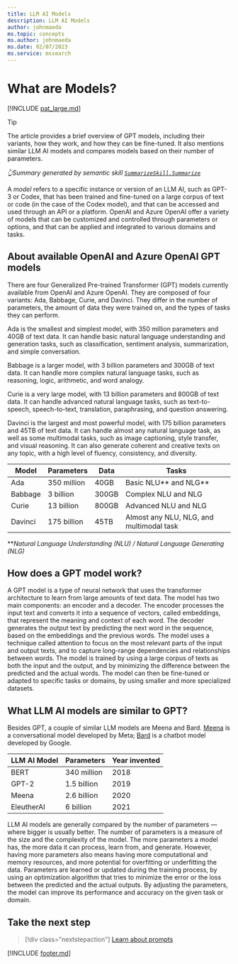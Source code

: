 ```yaml
---
title: LLM AI Models
description: LLM AI Models
author: johnmaeda
ms.topic: concepts
ms.author: johnmaeda
ms.date: 02/07/2023
ms.service: mssearch
---
```

# What are Models?

[!INCLUDE [pat_large.md](../includes/pat_large.md)]

> [!TIP]
> The article provides a brief overview of GPT models, including their variants, how they work, and how they can be fine-tuned. It also mentions similar LLM AI models and compares models based on their number of parameters. 
>
>_👆Summary generated by semantic skill [`SummarizeSkill.Summarize`](https://aka.ms/sk/repo/summarize)_

A _model_ refers to a specific instance or version of an LLM AI, such as GPT-3 or Codex, that has been trained and fine-tuned on a large corpus of text or code (in the case of the Codex model), and that can be accessed and used through an API or a platform. OpenAI and Azure OpenAI offer a variety of models that can be customized and controlled through parameters or options, and that can be applied and integrated to various domains and tasks.

## About available OpenAI and Azure OpenAI GPT models

There are four Generalized Pre-trained Transformer (GPT) models currently available from OpenAI and Azure OpenAI. They are composed of four variants: Ada, Babbage, Curie, and Davinci. They differ in the number of parameters, the amount of data they were trained on, and the types of tasks they can perform. 

Ada is the smallest and simplest model, with 350 million parameters and 40GB of text data. It can handle basic natural language understanding and generation tasks, such as classification, sentiment analysis, summarization, and simple conversation. 

Babbage is a larger model, with 3 billion parameters and 300GB of text data. It can handle more complex natural language tasks, such as reasoning, logic, arithmetic, and word analogy. 

Curie is a very large model, with 13 billion parameters and 800GB of text data. It can handle advanced natural language tasks, such as text-to-speech, speech-to-text, translation, paraphrasing, and question answering. 

Davinci is the largest and most powerful model, with 175 billion parameters and 45TB of text data. It can handle almost any natural language task, as well as some multimodal tasks, such as image captioning, style transfer, and visual reasoning. It can also generate coherent and creative texts on any topic, with a high level of fluency, consistency, and diversity.

| Model | Parameters | Data | Tasks |
|-------|------------|------|-------|
| Ada | 350 million | 40GB | Basic NLU** and NLG** |
| Babbage | 3 billion | 300GB | Complex NLU and NLG |
| Curie | 13 billion | 800GB | Advanced NLU and NLG |
| Davinci | 175 billion | 45TB | Almost any NLU, NLG, and multimodal task |

**_Natural Language Understanding (NLU) / Natural Language Generating (NLG)_

## How does a GPT model work?

A GPT model is a type of neural network that uses the transformer architecture to learn from large amounts of text data. The model has two main components: an encoder and a decoder. The encoder processes the input text and converts it into a sequence of vectors, called embeddings, that represent the meaning and context of each word. The decoder generates the output text by predicting the next word in the sequence, based on the embeddings and the previous words. The model uses a technique called attention to focus on the most relevant parts of the input and output texts, and to capture long-range dependencies and relationships between words. The model is trained by using a large corpus of texts as both the input and the output, and by minimizing the difference between the predicted and the actual words. The model can then be fine-tuned or adapted to specific tasks or domains, by using smaller and more specialized datasets.

## What LLM AI models are similar to GPT?

Besides GPT, a couple of similar LLM models are Meena and Bard. [Meena](/semantic-kernel/support/bibliography#meena) is a conversational model developed by Meta; [Bard](/semantic-kernel/support/bibliography#bard) is a chatbot model developed by Google. 

| LLM AI Model | Parameters | Year invented |
|-------|------------|---------------|
| BERT | 340 million | 2018 |
| GPT-2 | 1.5 billion | 2019 |
| Meena | 2.6 billion | 2020 |
| EleutherAI | 6 billion | 2021 |

LLM AI models are generally compared by the number of parameters — where bigger is usually better. The number of parameters is a measure of the size and the complexity of the model. The more parameters a model has, the more data it can process, learn from, and generate. However, having more parameters also means having more computational and memory resources, and more potential for overfitting or underfitting the data. Parameters are learned or updated during the training process, by using an optimization algorithm that tries to minimize the error or the loss between the predicted and the actual outputs. By adjusting the parameters, the model can improve its performance and accuracy on the given task or domain.

## Take the next step

> [!div class="nextstepaction"]
> [Learn about prompts](/semantic-kernel/concepts-ai/prompts)

[!INCLUDE [footer.md](../includes/footer.md)]
